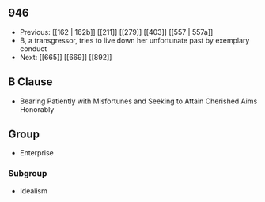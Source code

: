 ## 946
- Previous: [[162 | 162b]] [[211]] [[279]] [[403]] [[557 | 557a]] 
- B, a transgressor, tries to live down her unfortunate past by exemplary conduct
- Next: [[665]] [[669]] [[892]] 

## B Clause
- Bearing Patiently with Misfortunes and Seeking to Attain Cherished Aims Honorably

## Group
- Enterprise

### Subgroup
- Idealism

